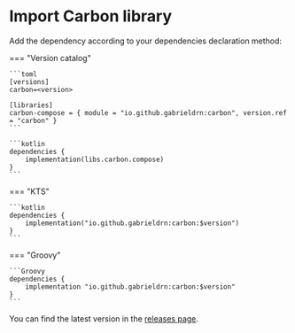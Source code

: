 # Import Carbon library

Add the dependency according to your dependencies declaration method:

=== "Version catalog"

    ```toml
    [versions]
    carbon=<version>

    [libraries]
    carbon-compose = { module = "io.github.gabrieldrn:carbon", version.ref = "carbon" }
    ```

    ```kotlin
    dependencies {
        implementation(libs.carbon.compose)
    }
    ```

=== "KTS"

    ```kotlin
    dependencies {
        implementation("io.github.gabrieldrn:carbon:$version")
    }
    ```

=== "Groovy"

    ```Groovy
    dependencies {
        implementation "io.github.gabrieldrn:carbon:$version"
    }
    ```

You can find the latest version in the [releases page](https://github.com/gabrieldrn/carbon-compose/releases).